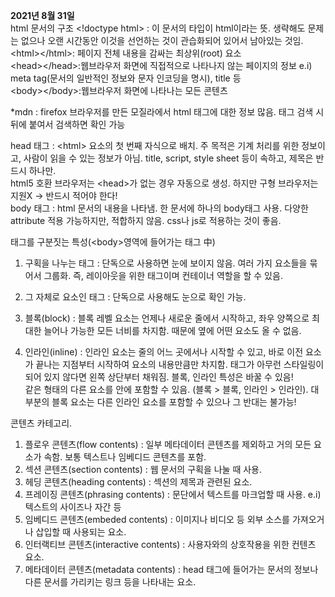 **2021년 8월 31일**<br>
html 문서의 구조
\<!doctype html> : 이 문서의 타입이 html이라는 뜻. 생략해도 문제는 없으나 오랜 시간동안 이것을 선언하는 것이 관습화되어 있어서 남아있는 것임.<br>
\<html>\</html>: 페이지 전체 내용을 감싸는 최상위(root) 요소<br>
\<head>\</head>:웹브라우저 화면에 직접적으로 나타나지 않는 페이지의 정보 e.i) meta tag(문서의 일반적인 정보와 문자 인코딩을 명시), title 등<br>
\<body>\</body>:웹브라우저 화면에 나타나는 모든 콘텐츠

*mdn : firefox 브라우저를 만든 모질라에서 html 태그에 대한 정보 많음. 태그 검색 시 뒤에 붙여서 검색하면 확인 가능

head 태그 : \<html> 요소의 첫 번째 자식으로 배치. 주 목적은 기계 처리를 위한 정보이고, 사람이 읽을 수 있는 정보가 아님. title, script, style sheet 등이 속하고, 제목은 반드시 하나만.<br>
html5 호환 브라우저는 \<head>가 없는 경우 자동으로 생성. 하지만 구형 브라우저는 지원X -> 반드시 적어야 한다!<br>
body 태그 : html 문서의 내용을 나타냄. 한 문서에 하나의 body태그 사용. 다양한 attribute 적용 가능하지만, 적합하지 않음. css나 js로 적용하는 것이 좋음.<br>

태그를 구분짓는 특성(\<body>영역에 들어가는 태그 中)
1. 구획을 나누는 태그 : 단독으로 사용하면 눈에 보이지 않음. 여러 가지 요소들을 묶어서 그룹화. 즉, 레이아웃을 위한 태그이며 컨테이너 역할을 할 수 있음.
2. 그 자체로 요소인 태그 : 단독으로 사용해도 눈으로 확인 가능. 

1. 블록(block) : 블록 레벨 요소는 언제나 새로운 줄에서 시작하고, 좌우 양쪽으로 최대한 늘어나 가능한 모든 너비를 차지함. 때문에 옆에 어떤 요소도 올 수 없음. 
2. 인라인(inline) : 인라인 요소는 줄의 어느 곳에서나 시작할 수 있고, 바로 이전 요소가 끝나는 지점부터 시작하여 요소의 내용만큼만 차지함.
태그가 아무런 스타일링이 되어 있지 않다면 왼쪽 상단부터 채워짐. 블록, 인라인 특성은 바꿀 수 있음!  
같은 형태의 다른 요소를 안에 포함할 수 있음. (블록 > 블록, 인라인 > 인라인). 
대부분의 블록 요소는 다른 인라인 요소를 포함할 수 있으나 그 반대는 불가능!

콘텐츠 카테고리. 
1. 플로우 콘텐츠(flow contents) : 일부 메타데이터 콘텐츠를 제외하고 거의 모든 요소가 속함. 보통 텍스트나 임베디드 콘텐츠를 포함.
2. 섹션 콘텐츠(section contents) : 웹 문서의 구획을 나눌 때 사용.
3. 헤딩 콘텐츠(heading contents) : 섹션의 제목과 관련된 요소.
4. 프레이징 콘텐츠(phrasing contents) : 문단에서 텍스트를 마크업할 때 사용. e.i) 텍스트의 사이즈나 자간 등
5. 임베디드 콘텐츠(embeded contents) : 이미지나 비디오 등 외부 소스를 가져오거나 삽입할 때 사용되는 요소.
6. 인터랙티브 콘텐츠(interactive contents) : 사용자와의 상호작용을 위한 컨텐츠 요소. 
7. 메타데이터 콘텐츠(metadata contents) : head 태그에 들어가는 문서의 정보나 다른 문서를 가리키는 링크 등을 나타내는 요소.
